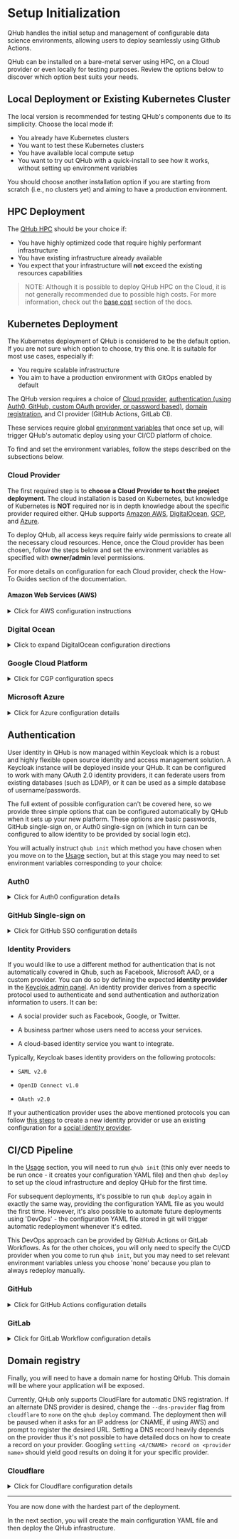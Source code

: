 # Setup Initialization

QHub handles the initial setup and management of configurable data science environments, allowing users to deploy
seamlessly using Github Actions.

QHub can be installed on a bare-metal server using HPC, on a Cloud provider or even locally for testing purposes. Review
the options below to discover which option best suits your needs.

## Local Deployment or Existing Kubernetes Cluster

The local version is recommended for testing QHub's components due to its simplicity. Choose the local mode if:

- You already have Kubernetes clusters
- You want to test these Kubernetes clusters
- You have available local compute setup
- You want to try out QHub with a quick-install to see how it works, without setting up environment variables

You should choose another installation option if you are starting from scratch (i.e., no clusters yet) and aiming to
have a production environment.

## HPC Deployment

The [QHub HPC](https://hpc.qhub.dev/en/latest/) should be your choice if:

- You have highly optimized code that require highly performant infrastructure
- You have existing infrastructure already available
- You expect that your infrastructure will **not** exceed the existing resources capabilities

> NOTE: Although it is possible to deploy QHub HPC on the Cloud, it is not generally recommended due to possible high
> costs. For more information, check out the [base cost](../admin_guide/cost.md) section of the docs.

## Kubernetes Deployment

The Kubernetes deployment of QHub is considered to be the default option. If you are not sure which option to choose,
try this one. It is suitable for most use cases, especially if:

- You require scalable infrastructure
- You aim to have a production environment with GitOps enabled by default

The QHub version requires a choice of [Cloud provider](#cloud-provider),
[authentication (using Auth0, GitHub, custom OAuth provider, or password based)](#authentication),
[domain registration](#domain-registry), and CI provider (GitHub Actions, GitLab CI).

These services require global
[environment variables](https://linuxize.com/post/how-to-set-and-list-environment-variables-in-linux/) that once set up,
will trigger QHub's automatic deploy using your CI/CD platform of choice.

To find and set the environment variables, follow the steps described on the subsections below.

### Cloud Provider

The first required step is to **choose a Cloud Provider to host the project deployment**. The cloud installation is
based on Kubernetes, but knowledge of Kubernetes is **NOT** required nor is in depth knowledge about the specific
provider required either. QHub supports [Amazon AWS](#amazon-web-services-aws), [DigitalOcean](#digital-ocean),
[GCP](#google-cloud-platform), and [Azure](#microsoft-azure).

To deploy QHub, all access keys require fairly wide permissions to create all the necessary cloud resources. Hence, once
the Cloud provider has been chosen, follow the steps below and set the environment variables as specified with
**owner/admin** level permissions.

For more details on configuration for each Cloud provider, check the How-To Guides section of the documentation.

#### Amazon Web Services (AWS)

<details><summary>Click for AWS configuration instructions </summary>

Please see these instructions for
[creating an IAM role](https://docs.aws.amazon.com/IAM/latest/UserGuide/id_roles_create.html) with administrator
permissions. Upon generation, the IAM role will provide a public **access key ID** and a **secret key** which will need
to be added to the environment variables.

To define the environment variables paste the commands below with your respective keys.

```shell
export AWS_ACCESS_KEY_ID="HAKUNAMATATA"
export AWS_SECRET_ACCESS_KEY="iNtheJUng1etheMightyJUNgleTHEl10N51eEpsT0n1ghy;"
```

</details>

### Digital Ocean

<details><summary>Click to expand DigitalOcean configuration directions </summary>

Please see these instructions for
[creating a Digital Ocean token](https://www.digitalocean.com/docs/apis-clis/api/create-personal-access-token/). In
addition to a `token`, a `spaces key` (similar to AWS S3) credentials are also required. Follow the instructions on the
[official docs](https://www.digitalocean.com/community/tutorials/how-to-create-a-digitalocean-space-and-api-key) for
more information.

> Note: DigitalOcean's permissions model isn't as fine-grained as the other supported Cloud providers.

Set the required environment variables as specified below:

```shell
export DIGITALOCEAN_TOKEN=""          # API token required to generate resources
export SPACES_ACCESS_KEY_ID=""        # public access key for access spaces
export SPACES_SECRET_ACCESS_KEY=""    # the private key for access spaces
export AWS_ACCESS_KEY_ID=""           # set this variable with the same value as `SPACES_ACCESS_KEY_ID`
export AWS_SECRET_ACCESS_KEY=""       # set this variable identical to `SPACES_SECRET_ACCESS_KEY`
```

</details>

### Google Cloud Platform

<details><summary>Click for CGP configuration specs </summary>

Follow [these detailed instructions](https://cloud.google.com/iam/docs/creating-managing-service-accounts) to create a
Google Service Account with **owner level** permissions. Then, follow the steps described on the official
[GCP docs](https://cloud.google.com/iam/docs/creating-managing-service-account-keys#iam-service-account-keys-create-console)
to create and download a JSON credentials file. Store this credentials file in a well known location and make sure to
set yourself exclusive permissions.

You can change the file permissions by running the command `chmod 600 <filename>` on your terminal.

In this case the environment variables will be such as follows:

```shell
export GOOGLE_CREDENTIALS="path/to/JSON/file/with/credentials"
export PROJECT_ID="projectIDName"
```

> NOTE: the [`PROJECT_ID` variable](https://cloud.google.com/resource-manager/docs/creating-managing-projects) can be
> found at the Google Console homepage, under `Project info`.

</details>

### Microsoft Azure

<details><summary>Click for Azure configuration details </summary>

Follow
[these instructions](https://registry.terraform.io/providers/hashicorp/azurerm/latest/docs/guides/service_principal_client_secret#creating-a-service-principal-in-the-azure-portal)
to create a Service Principal in the Azure Portal. After completing the steps described on the link, set the following
environment variables such as below:

```shell
export ARM_CLIENT_ID=""           # application (client) ID
export ARM_CLIENT_SECRET=""       # client's secret
export ARM_SUBSCRIPTION_ID=""     # value available at the `Subscription` section under the `Overview` tab
export ARM_TENANT_ID=""           # field available under `Azure Active Directories` > `Properties` > `Tenant ID`
```

> NOTE 1: Having trouble finding your Subscription ID?
> [Azure's official docs](https://docs.microsoft.com/en-us/azure/media-services/latest/how-to-set-azure-subscription?tabs=portal)
> might help.

> NOTE 2:
> [Tenant ID](https://docs.microsoft.com/en-us/azure/active-directory/fundamentals/active-directory-how-to-find-tenant)
> values can be also found using PowerShell and CLI.

</details>

## Authentication

User identity in QHub is now managed within Keycloak which is a robust and highly flexible open source identity and
access management solution. A Keycloak instance will be deployed inside your QHub. It can be configured to work with
many OAuth 2.0 identity providers, it can federate users from existing databases (such as LDAP), or it can be used as a
simple database of username/passwords.

The full extent of possible configuration can't be covered here, so we provide three simple options that can be
configured automatically by QHub when it sets up your new platform. These options are basic passwords, GitHub
single-sign on, or Auth0 single-sign on (which in turn can be configured to allow identity to be provided by social
login etc).

You will actually instruct `qhub init` which method you have chosen when you move on to the [Usage](usage.md) section,
but at this stage you may need to set environment variables corresponding to your choice:

### Auth0

<details><summary>Click for Auth0 configuration details </summary>

Auth0 is a great choice to enable flexible authentication via multiple providers. To create the necessary access tokens
you will need to have an [Auth0](https://auth0.com/) account and be logged in.
[Directions for creating an Auth0 application](https://auth0.com/docs/applications/set-up-an-application/register-machine-to-machine-applications).

- Click on the `Applications` button on the left
- Select `Create Application` > `Machine to Machine Applications` > `Auth0 Management API` from the dropdown menu
- Next, click `All` next to `Select all` and click `Authorize`
- Set the variable `AUTH0_CLIENT_ID` equal to the `Client ID` string, and do the same for the `Client secret` by running
  the command below.

With the application created set the following environment variables:

- `AUTH0_CLIENT_ID`: client ID of Auth0 machine-to-machine application found at top of the newly created application
  page
- `AUTH0_CLIENT_SECRET`: secret ID of Auth0 machine-to-machine application found in the `Settings` tab of the newly
  created application
- `AUTH0_DOMAIN`: The `Tenant Name` which can be found in the general account settings on the left hand side of the page
  appended with `.auth0.com`, for example:

```bash
export AUTH_DOMAIN="qhub-test.auth0.com" # in case the Tenant Name was called 'qhub-test'
```

</details>

### GitHub Single-sign on

<details><summary>Click for GitHub SSO configuration details </summary>

To use GitHub as a single-sign on provider, you will need to create a new OAuth 2.0 app.

No environment variables are needed for this - you will be given the relevant information and prompted for various
inputs during the next stage, when you run [`qhub init`](./usage.md) if you provide the flag `--auth-provider github`.
This will be covered when you reach that point in this documentation.

</details>

### Identity Providers

If you would like to use a different method for authentication that is not automatically covered in Qhub, such as
Facebook, Microsoft AAD, or a custom provider. You can do so by defining the expected **identity provider** in the
[Keyclok admin panel](https://docs.qhub.dev/en/latest/source/installation/login.html#login). An identity provider
derives from a specific protocol used to authenticate and send authentication and authorization information to users. It
can be:

- A social provider such as Facebook, Google, or Twitter.

- A business partner whose users need to access your services.

- A cloud-based identity service you want to integrate.

Typically, Keycloak bases identity providers on the following protocols:

- `SAML v2.0`

- `OpenID Connect v1.0`

- `OAuth v2.0`

If your authentication provider uses the above mentioned protocols you can follow
[this steps](https://www.keycloak.org/docs/latest/server_admin/#default_identity_provider) to create a new identity
provider or use an existing configuration for a
[social identity provider](https://www.keycloak.org/docs/latest/server_admin/#social-identity-providers).

## CI/CD Pipeline

In the [Usage](usage.md) section, you will need to run `qhub init` (this only ever needs to be run once - it creates
your configuration YAML file) and then `qhub deploy` to set up the cloud infrastructure and deploy QHub for the first
time.

For subsequent deployments, it's possible to run `qhub deploy` again in exactly the same way, providing the
configuration YAML file as you would the first time. However, it's also possible to automate future deployments using
'DevOps' - the configuration YAML file stored in git will trigger automatic redeployment whenever it's edited.

This DevOps approach can be provided by GitHub Actions or GitLab Workflows. As for the other choices, you will only need
to specify the CI/CD provider when you come to run `qhub init`, but you may need to set relevant environment variables
unless you choose 'none' because you plan to always redeploy manually.

### GitHub

<details><summary>Click for GitHub Actions configuration details </summary>

QHub uses GitHub Actions to enable [Infrastructure as Code](https://en.wikipedia.org/wiki/Infrastructure_as_code) and
trigger the CI/CD checks on the configuration file that automatically generates the deployment modules for the
infrastructure. To do that, it will be necessary to set the GitHub username and token as environment variables. First
create a github personal access token via
[these instructions](https://docs.github.com/en/github/authenticating-to-github/creating-a-personal-access-token). The
token needs permissions to create a repo and create secrets on the repo. At the moment we don't have the permissions
well scoped out so to be on the safe side enable all permissions.

- `GITHUB_USERNAME`: GitHub username
- `GITHUB_TOKEN`: GitHub-generated token

</details>

### GitLab

<details><summary>Click for GitLab Workflow configuration details </summary>

If you want to use GitLab CI to automatically deploy changes to your configuration, then no extra environment variables
are needed for this.

All git repo and CI setup on GitLab will need to be done manually. At the next stage, when you run
[`qhub init`](./usage.md) please provide the flag `--ci-provider gitlab-ci`.

After initial deploy, the documentation should tell you when to commit your configuration files into your GitLab repo.
There should be your `qhub-config.yaml` file as well as a generated file called `.gitlab-ci.yml`. You will need to
manually set environment variables for your cloud provider as secrets in your GitLab CI for the repo.

</details>

## Domain registry

Finally, you will need to have a domain name for hosting QHub. This domain will be where your application will be
exposed.

Currently, QHub only supports CloudFlare for automatic DNS registration. If an alternate DNS provider is desired, change
the `--dns-provider` flag from `cloudflare` to `none` on the `qhub deploy` command. The deployment then will be paused
when it asks for an IP address (or CNAME, if using AWS) and prompt to register the desired URL. Setting a DNS record
heavily depends on the provider thus it's not possible to have detailed docs on how to create a record on your provider.
Googling `setting <A/CNAME> record on <provider name>` should yield good results on doing it for your specific provider.

### Cloudflare

<details><summary>Click for Cloudflare configuration details </summary>

QHub supports Cloudflare as a DNS provider. If you choose to use Cloudflare, first create an account, then there are two
possible following options:

1. You can register your application domain name on it, using the
   [Cloudflare nameserver](https://support.cloudflare.com/hc/en-us/articles/205195708-Changing-your-domain-nameservers-to-Cloudflare)
   (recommended).
2. You can outright buy a new domain with Cloudflare (this action isn't particularly recommended).

To generate a token [follow these steps](https://developers.cloudflare.com/api/tokens/create):

- Under `Profile`, select the `API Tokens` menu and click on `Create API Token`.
- On `Edit zone DNS` click on `Use Template`. ![screenshot Cloudflare edit Zone DNS](../images/cloudflare_auth_1.png)
- Configure `Permissions` such as the image below:
  ![screenshot Cloudflare Permissions edit](../images/cloudflare_permissions_2.1.1.png)
- On `Account Resources` set the configuration to include your desired account
  ![screenshot Cloudflare account resources](../images/cloudflare_account_resources_scr.png)
- On `Zone Resources` set it to `Include | Specific zone` and your domain name
  ![screenshot Cloudflare account resources](../images/cloudflare_zone_resources.png)
- Click continue to summary ![screenshot Cloudflare summary](../images/cloudflare_summary.png)
- Click on the `Create Token` button and set the token generated as an environment variable on your machine.

Finally, set the environment variable such as:

```shell
 export CLOUDFLARE_TOKEN="cloudflaretokenvalue"
```

</details>

______________________________________________________________________

You are now done with the hardest part of the deployment.

In the next section, you will create the main configuration YAML file and then deploy the QHub infrastructure.
